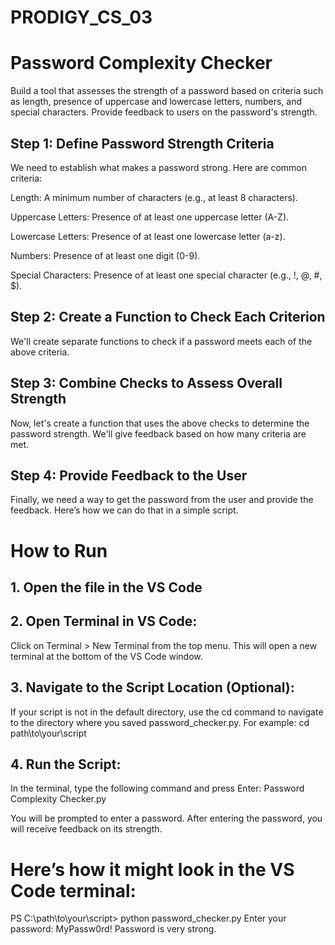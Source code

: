# PRODIGY_CS_03

# Password Complexity Checker

 Build a tool that assesses the strength of a password based on criteria such as length, presence of uppercase and lowercase letters, numbers, and special characters. Provide feedback to users on the password's strength.

## Step 1: Define Password Strength Criteria

We need to establish what makes a password strong. Here are common criteria:

Length: A minimum number of characters (e.g., at least 8 characters).<br>

Uppercase Letters: Presence of at least one uppercase letter (A-Z).<br>

Lowercase Letters: Presence of at least one lowercase letter (a-z).<br>

Numbers: Presence of at least one digit (0-9).<br>

Special Characters: Presence of at least one special character (e.g., !, @, #, $).<br>

## Step 2: Create a Function to Check Each Criterion
We'll create separate functions to check if a password meets each of the above criteria.<br>

## Step 3: Combine Checks to Assess Overall Strength
Now, let's create a function that uses the above checks to determine the password strength. We'll give feedback based on how many criteria are met.

## Step 4: Provide Feedback to the User
Finally, we need a way to get the password from the user and provide the feedback. Here’s how we can do that in a simple script.


# How to Run

## 1. Open the file in the VS Code

## 2. Open Terminal in VS Code:

Click on Terminal > New Terminal from the top menu. This will open a new terminal at the bottom of the VS Code window.

## 3. Navigate to the Script Location (Optional):

If your script is not in the default directory, use the cd command to navigate to the directory where you saved password_checker.py. For example: cd path\to\your\script

## 4. Run the Script:

In the terminal, type the following command and press Enter: Password Complexity Checker.py

You will be prompted to enter a password. After entering the password, you will receive feedback on its strength.

# Here’s how it might look in the VS Code terminal:

PS C:\path\to\your\script> python password_checker.py
Enter your password: MyPassw0rd!
Password is very strong.



